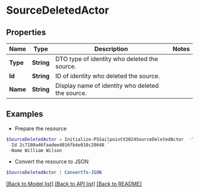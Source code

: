 # SourceDeletedActor
## Properties

Name | Type | Description | Notes
------------ | ------------- | ------------- | -------------
**Type** | **String** | DTO type of identity who deleted the source. | 
**Id** | **String** | ID of identity who deleted the source. | 
**Name** | **String** | Display name of identity who deleted the source. | 

## Examples

- Prepare the resource
```powershell
$SourceDeletedActor = Initialize-PSSailpointV2024SourceDeletedActor  -Type IDENTITY `
 -Id 2c7180a46faadee4016fb4e018c20648 `
 -Name William Wilson
```

- Convert the resource to JSON
```powershell
$SourceDeletedActor | ConvertTo-JSON
```

[[Back to Model list]](../README.md#documentation-for-models) [[Back to API list]](../README.md#documentation-for-api-endpoints) [[Back to README]](../README.md)


